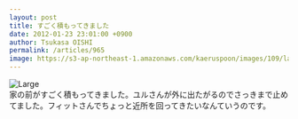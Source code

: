 ```yaml
---
layout: post
title: すごく積もってきました
date: 2012-01-23 23:01:00 +0900
author: Tsukasa OISHI
permalink: /articles/965
image: https://s3-ap-northeast-1.amazonaws.com/kaeruspoon/images/109/large.JPG?1327327199
---
```



![Large](https://s3-ap-northeast-1.amazonaws.com/kaeruspoon/images/109/large.JPG?1327327199)  
家の前がすごく積もってきました。ユルさんが外に出たがるのでさっきまで止めてました。フィットさんでちょっと近所を回ってきたいなんていうのです。  

